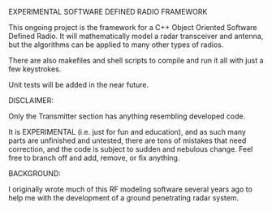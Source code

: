 EXPERIMENTAL SOFTWARE DEFINED RADIO FRAMEWORK

This ongoing project is the framework for a C++ Object Oriented Software Defined Radio. It will mathematically model a radar transceiver and antenna, but the algorithms can be applied to many other types of radios.

There are also makefiles and shell scripts to compile and run it all with just a few keystrokes.

Unit tests will be added in the near future.

DISCLAIMER:

Only the Transmitter section has anything resembling developed code. 

It is EXPERIMENTAL (i.e. just for fun and education), and as such many parts are unfinished and untested, there are tons of mistakes that need correction, and the code is subject to sudden and nebulous change. Feel free to branch off and add, remove, or fix anything.


BACKGROUND:

I originally wrote much of this RF modeling software several years ago to help me with the development of a ground penetrating radar system. 

